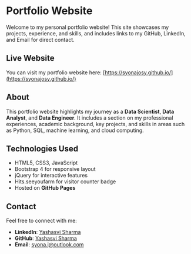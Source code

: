 # Portfolio Website

Welcome to my personal portfolio website! This site showcases my projects, experience, and skills, and includes links to my GitHub, LinkedIn, and Email for direct contact.

## Live Website
You can visit my portfolio website here:
[https://syonajosy.github.io/](https://syonajosy.github.io/)

## About

This portfolio website highlights my journey as a **Data Scientist**, **Data Analyst**, and **Data Engineer**. It includes a section on my professional experiences, academic background, key projects, and skills in areas such as Python, SQL, machine learning, and cloud computing.


## Technologies Used

- HTML5, CSS3, JavaScript
- Bootstrap 4 for responsive layout
- jQuery for interactive features
- Hits.seeyoufarm for visitor counter badge
- Hosted on **GitHub Pages**

## Contact

Feel free to connect with me:

- **LinkedIn**: [Yashasvi Sharma](https://www.linkedin.com/in/syonajaimy/)
- **GitHub**: [Yashasvi Sharma](https://github.com/syonajosy)
- **Email**: syona.j@outlook.com
